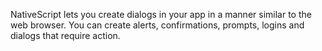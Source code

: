 NativeScript lets you create dialogs in your app in a manner similar to the web browser.
You can create alerts, confirmations, prompts, logins and dialogs that require action.
